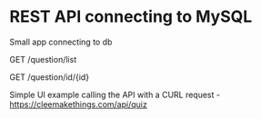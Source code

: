 # REST API connecting to MySQL
Small app connecting to db

GET /question/list

GET /question/id/{id}


Simple UI example calling the API with a CURL request - https://cleemakethings.com/api/quiz
